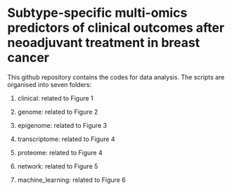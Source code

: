 # Subtype-specific multi-omics predictors of clinical outcomes after neoadjuvant treatment in breast cancer

This github repository contains the codes for data analysis. The scripts are organised into seven folders:

1. clinical: related to Figure 1

2. genome: related to Figure 2

3. epigenome: related to Figure 3

4. transcriptome: related to Figure 4

5. proteome: related to Figure 4

6. network: related to Figure 5

7. machine_learning: related to Figure 6
